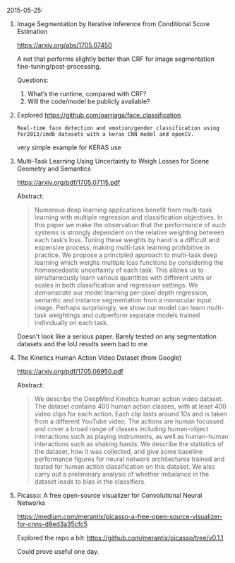 2015-05-25:
1.  Image Segmentation by Iterative Inference from Conditional Score Estimation

    https://arxiv.org/abs/1705.07450

    A net that performs slightly better than CRF for image segmentation fine-tuning/post-processing.

    Questions:
    1. What’s the runtime, compared with CRF?
    2. Will the code/model be publicly available?

2.  Explored https://github.com/oarriaga/face_classification

    `Real-time face detection and emotion/gender classification using fer2013/imdb datasets with a keras CNN model and openCV.`

    very simple example for KERAS use

3.  Multi-Task Learning Using Uncertainty to Weigh Losses for Scene Geometry and Semantics

    https://arxiv.org/pdf/1705.07115.pdf

    Abstract:
    > Numerous deep learning applications benefit from multi-task learning with multiple
    regression and classification objectives. In this paper we make the observation that
    the performance of such systems is strongly dependent on the relative weighting
    between each task’s loss. Tuning these weights by hand is a difficult and expensive
    process, making multi-task learning prohibitive in practice. We propose a
    principled approach to multi-task deep learning which weighs multiple loss functions
    by considering the homoscedastic uncertainty of each task. This allows us
    to simultaneously learn various quantities with different units or scales in both
    classification and regression settings. We demonstrate our model learning per-pixel
    depth regression, semantic and instance segmentation from a monocular input
    image. Perhaps surprisingly, we show our model can learn multi-task weightings
    and outperform separate models trained individually on each task.

    Doesn't look like a serious paper. Barely tested on any segmentation datasets and the IoU results seem bad to me.

4.  The Kinetics Human Action Video Dataset (from Google)

    https://arxiv.org/pdf/1705.06950.pdf

    Abstract:
    > We describe the DeepMind Kinetics human action video
    dataset. The dataset contains 400 human action classes,
    with at least 400 video clips for each action. Each clip lasts
    around 10s and is taken from a different YouTube video. The
    actions are human focussed and cover a broad range of
    classes including human-object interactions such as playing
    instruments, as well as human-human interactions such
    as shaking hands. We describe the statistics of the dataset,
    how it was collected, and give some baseline performance
    figures for neural network architectures trained and tested
    for human action classification on this dataset. We also
    carry out a preliminary analysis of whether imbalance in
    the dataset leads to bias in the classifiers.

5.  Picasso: A free open-source visualizer for Convolutional Neural Networks

    https://medium.com/merantix/picasso-a-free-open-source-visualizer-for-cnns-d8ed3a35cfc5

    Explored the repo a bit: https://github.com/merantix/picasso/tree/v0.1.1
    
    Could prove useful one day.